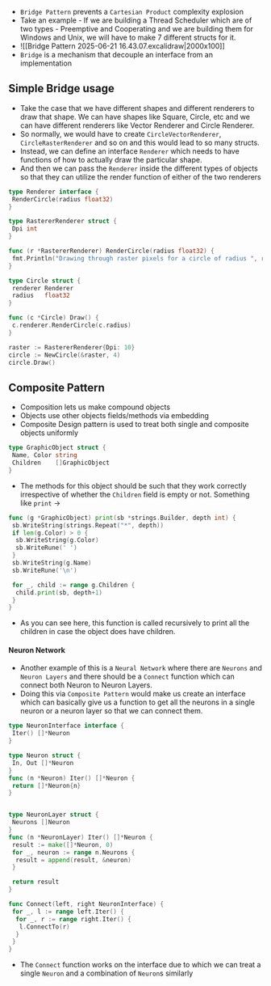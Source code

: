 - `Bridge Pattern` prevents a `Cartesian Product` complexity explosion
- Take an example - If we are building a Thread Scheduler which are of two types - Preemptive and Cooperating and we are building them for Windows and Unix, we will have to make 7 different structs for it.
- ![[Bridge Pattern 2025-06-21 16.43.07.excalidraw|2000x100]]
- `Bridge` is a mechanism that decouple an interface from an implementation

## Simple Bridge usage

- Take the case that we have different shapes and different renderers to draw that shape. We can have shapes like Square, Circle, etc and we can have different renderers like Vector Renderer and Circle Renderer.
- So normally, we would have to create `CircleVectorRenderer`, `CircleRasterRenderer` and so on and this would lead to so many structs.
- Instead, we can define an interface `Renderer` which needs to have functions of how to actually draw the particular shape.
- And then we can pass the `Renderer` inside the different types of objects so that they can utilize the render function of either of the two renderers

```go
type Renderer interface {
 RenderCircle(radius float32)
}

type RastererRenderer struct {
 Dpi int
}

func (r *RastererRenderer) RenderCircle(radius float32) {
 fmt.Println("Drawing through raster pixels for a circle of radius ", radius)
}

type Circle struct {
 renderer Renderer
 radius   float32
}

func (c *Circle) Draw() {
 c.renderer.RenderCircle(c.radius)
}

raster := RastererRenderer{Dpi: 10}
circle := NewCircle(&raster, 4)
circle.Draw()
```

## Composite Pattern

- Composition lets us make compound objects
- Objects use other objects fields/methods via embedding
- Composite Design pattern is used to treat both single and composite objects uniformly

```go
type GraphicObject struct {
 Name, Color string
 Children    []GraphicObject
}
```

- The methods for this object should be such that they work correctly irrespective of whether the `Children` field is empty or not. Something like `print` ->

```go
func (g *GraphicObject) print(sb *strings.Builder, depth int) {
 sb.WriteString(strings.Repeat("*", depth))
 if len(g.Color) > 0 {
  sb.WriteString(g.Color)
  sb.WriteRune(' ')
 }
 sb.WriteString(g.Name)
 sb.WriteRune('\n')

 for _, child := range g.Children {
  child.print(sb, depth+1)
 }
}
```

- As you can see here, this function is called recursively to print all the children in case the object does have children.

#### Neuron Network

- Another example of this is a `Neural Network` where there are `Neurons` and `Neuron Layers` and there should be a `Connect` function which can connect both Neuron to Neuron Layers.
- Doing this via `Composite Pattern` would make us create an interface which can basically give us a function to get all the neurons in a single neuron or a neuron layer so that we can connect them.

```go
type NeuronInterface interface {
 Iter() []*Neuron
}

type Neuron struct {
 In, Out []*Neuron
}
func (n *Neuron) Iter() []*Neuron {
 return []*Neuron{n}
}


type NeuronLayer struct {
 Neurons []Neuron
}
func (n *NeuronLayer) Iter() []*Neuron {
 result := make([]*Neuron, 0)
 for _, neuron := range n.Neurons {
  result = append(result, &neuron)
 }

 return result
}

func Connect(left, right NeuronInterface) {
 for _, l := range left.Iter() {
  for _, r := range right.Iter() {
   l.ConnectTo(r)
  }
 }
}
```

- The `Connect` function works on the interface due to which we can treat a single `Neuron` and a combination of `Neuron`s similarly
